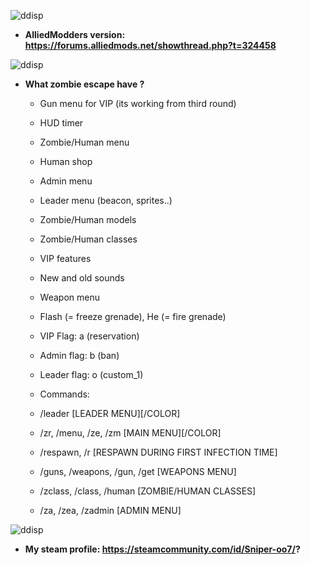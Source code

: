 ![ddisp](https://i.imgur.com/02IiCZ1.png)
* **AlliedModders version: https://forums.alliedmods.net/showthread.php?t=324458**

![ddisp](https://i.imgur.com/WWKtEuh.png)
* **What zombie escape have ?**
    - Gun menu for VIP (its working from third round)
    - HUD timer
    - Zombie/Human menu
    - Human shop
    - Admin menu
    - Leader menu (beacon, sprites..)
    - Zombie/Human models
    - Zombie/Human classes 
    - VIP features
    - New and old sounds
    - Weapon menu
    - Flash (= freeze grenade), He (= fire grenade)
    - VIP Flag: a (reservation)
    - Admin flag: b (ban)
    - Leader flag: o (custom_1)
    
    - Commands:
    - /leader [LEADER MENU][/COLOR]
    - /zr, /menu, /ze, /zm [MAIN MENU][/COLOR]
    - /respawn, /r [RESPAWN DURING FIRST INFECTION TIME]
    - /guns, /weapons, /gun, /get [WEAPONS MENU]
    - /zclass, /class, /human [ZOMBIE/HUMAN CLASSES]
    - /za, /zea, /zadmin [ADMIN MENU]

![ddisp](https://i.imgur.com/Y3vGONO.png)
* **My steam profile: https://steamcommunity.com/id/Sniper-oo7/?**

